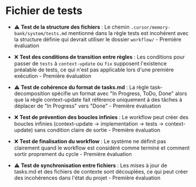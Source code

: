 # Fichier de tests

- ⚠️ **Test de la structure des fichiers** : Le chemin `.cursor/memory-bank/system/tests.md` mentionné dans la règle tests est incohérent avec la structure définie qui devrait utiliser le dossier `workflow/` - Première évaluation

- ❌ **Test des conditions de transition entre règles** : Les conditions pour passer de `tests` à `context-update` ou `fix` supposent l'existence préalable de tests, ce qui n'est pas applicable lors d'une première exécution - Première évaluation

- ⚠️ **Test de cohérence du format de tasks.md** : La règle task-decomposition spécifie un format avec "In Progress, ToDo, Done" alors que la règle context-update fait référence uniquement à des tâches à déplacer de "In Progress" vers "Done" - Première évaluation

- ❌ **Test de prévention des boucles infinies** : Le workflow peut créer des boucles infinies (context-update -> implementation -> tests -> context-update) sans condition claire de sortie - Première évaluation

- ❌ **Test de finalisation du workflow** : Le système ne définit pas clairement quand le workflow est considéré comme terminé et comment sortir proprement du cycle - Première évaluation

- ⚠️ **Test de synchronisation entre fichiers** : Les mises à jour de tasks.md et des fichiers de contexte sont découplées, ce qui peut créer des incohérences dans l'état du projet - Première évaluation 
